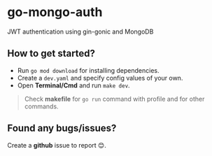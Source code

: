 # go-mongo-auth
JWT authentication using gin-gonic and MongoDB

## How to get started?
- Run `go mod download` for installing dependencies.
- Create a `dev.yaml` and specify config values of your own.
- Open **Terminal/Cmd** and run `make dev`.

> Check **makefile** for `go run` command with profile and for other commands.

## Found any bugs/issues?
Create a **github** issue to report :blush:.
